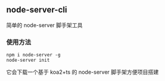## node-server-cli

简单的 node-server 脚手架工具

### 使用方法

```
npm i node-server -g
node-server init
```

它会下载一个基于 koa2+ts 的 node-server 脚手架方便项目搭建
